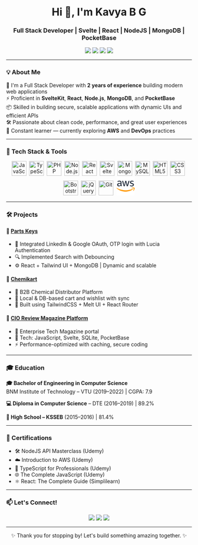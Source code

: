 <h1 align="center">Hi 👋, I'm Kavya B G</h1>
<h3 align="center">Full Stack Developer | Svelte | React | NodeJS | MongoDB | PocketBase</h3>

<p align="center">
  <a href="mailto:kavyashetty109@gmail.com"><img src="https://img.shields.io/badge/Email-kavyashetty109@gmail.com-D14836?style=flat&logo=gmail&logoColor=white" /></a>
  <a href="https://github.com/kavyabg"><img src="https://img.shields.io/badge/GitHub-kavyabg-181717?style=flat&logo=github" /></a>
  <a href="https://www.linkedin.com/in/kavya-bg"><img src="https://img.shields.io/badge/LinkedIn-Kavya_BG-0077B5?style=flat&logo=linkedin" /></a>
  <img src="https://img.shields.io/badge/Location-Bengaluru-orange?style=flat&logo=google-maps" />
</p>

---

### 💡 About Me

🔭 I'm a Full Stack Developer with **2 years of experience** building modern web applications  
⚡ Proficient in **SvelteKit**, **React**, **Node.js**, **MongoDB**, and **PocketBase**  
📦 Skilled in building secure, scalable applications with dynamic UIs and efficient APIs  
🛠️ Passionate about clean code, performance, and great user experiences  
🌱 Constant learner — currently exploring **AWS** and **DevOps** practices

---

### 🧰 Tech Stack & Tools

<p align="center">
  <img src="https://cdn.jsdelivr.net/gh/devicons/devicon/icons/javascript/javascript-original.svg" title="JavaScript" width="40" height="40"/>&nbsp;
  <img src="https://cdn.jsdelivr.net/gh/devicons/devicon/icons/typescript/typescript-original.svg" title="TypeScript" width="40" height="40"/>&nbsp;
  <img src="https://cdn.jsdelivr.net/gh/devicons/devicon/icons/php/php-original.svg" title="PHP" width="40" height="40"/>&nbsp;
  <img src="https://cdn.jsdelivr.net/gh/devicons/devicon/icons/nodejs/nodejs-original.svg" title="Node.js" width="40" height="40"/>&nbsp;
  <img src="https://cdn.jsdelivr.net/gh/devicons/devicon/icons/react/react-original.svg" title="React" width="40" height="40"/>&nbsp;
  <img src="https://cdn.jsdelivr.net/gh/devicons/devicon/icons/svelte/svelte-original.svg" title="Svelte" width="40" height="40"/>&nbsp;
  <img src="https://cdn.jsdelivr.net/gh/devicons/devicon/icons/mongodb/mongodb-original.svg" title="MongoDB" width="40" height="40"/>&nbsp;
  <img src="https://cdn.jsdelivr.net/gh/devicons/devicon/icons/mysql/mysql-original.svg" title="MySQL" width="40" height="40"/>&nbsp;
  <img src="https://cdn.jsdelivr.net/gh/devicons/devicon/icons/html5/html5-original.svg" title="HTML5" width="40" height="40"/>&nbsp;
  <img src="https://cdn.jsdelivr.net/gh/devicons/devicon/icons/css3/css3-original.svg" title="CSS3" width="40" height="40"/>&nbsp;
  <img src="https://cdn.jsdelivr.net/gh/devicons/devicon/icons/bootstrap/bootstrap-original.svg" title="Bootstrap" width="40" height="40"/>&nbsp;
  <img src="https://cdn.jsdelivr.net/gh/devicons/devicon/icons/jquery/jquery-original.svg" title="jQuery" width="40" height="40"/>&nbsp;
  <img src="https://cdn.jsdelivr.net/gh/devicons/devicon/icons/git/git-original.svg" title="Git" width="40" height="40"/>&nbsp;
<img src="https://raw.githubusercontent.com/devicons/devicon/master/icons/amazonwebservices/amazonwebservices-original-wordmark.svg" title="AWS" width="50" height="50"/>
</p>

---

### 🛠️ Projects

#### 🔹 [Parts Keys](https://beta.partskeys.com/)
- 🔐 Integrated LinkedIn & Google OAuth, OTP login with Lucia Authentication  
- 🔍 Implemented Search with Debouncing  
- ⚙️ React + Tailwind UI + MongoDB | Dynamic and scalable

#### 🔹 [Chemikart](https://chemikart.partskeys.com/)
- 🧪 B2B Chemical Distributor Platform  
- 🛒 Local & DB-based cart and wishlist with sync  
- 🎨 Built using TailwindCSS + Melt UI + React Router

#### 🔹 [CIO Review Magazine Platform](https://www.cioreview.com/)
- 📰 Enterprise Tech Magazine portal  
- 💾 Tech: JavaScript, Svelte, SQLite, PocketBase  
- ⚡ Performance-optimized with caching, secure coding

---

### 🎓 Education

**🎓 Bachelor of Engineering in Computer Science**  
BNM Institute of Technology – VTU (2019–2022) | CGPA: 7.9  

**💻 Diploma in Computer Science** – DTE (2016–2019) | 89.2%  

**📘 High School – KSSEB** (2015–2016) | 81.4%

---

### 📜 Certifications

- 🛠 NodeJS API Masterclass (Udemy)  
- ☁️ Introduction to AWS (Udemy)  
- 🧩 TypeScript for Professionals (Udemy)  
- 🌐 The Complete JavaScript (Udemy)  
- ⚛️ React: The Complete Guide (Simplilearn)

---

### 📫 Let's Connect!

<p align="center">
  <a href="mailto:kavyashetty109@gmail.com"><img src="https://img.shields.io/badge/Gmail-kavyashetty109@gmail.com-red?style=for-the-badge&logo=gmail&logoColor=white" /></a>
  <a href="https://www.linkedin.com/in/kavya-bg"><img src="https://img.shields.io/badge/LinkedIn-Kavya_BG-blue?style=for-the-badge&logo=linkedin" /></a>
  <a href="https://github.com/kavyabg"><img src="https://img.shields.io/badge/GitHub-kavyabg-181717?style=for-the-badge&logo=github" /></a>
</p>

---

<p align="center">✨ Thank you for stopping by! Let's build something amazing together. ✨</p>
